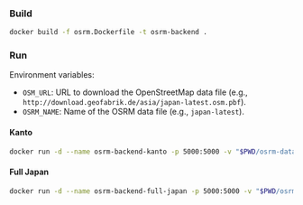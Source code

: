### Build

```sh
docker build -f osrm.Dockerfile -t osrm-backend .
```

### Run

Environment variables:

- `OSM_URL`: URL to download the OpenStreetMap data file (e.g., `http://download.geofabrik.de/asia/japan-latest.osm.pbf`).
- `OSRM_NAME`: Name of the OSRM data file (e.g., `japan-latest`).

#### Kanto

```sh
docker run -d --name osrm-backend-kanto -p 5000:5000 -v "$PWD/osrm-data:/data" osrm-backend
```

#### Full Japan

```sh
docker run -d --name osrm-backend-full-japan -p 5000:5000 -v "$PWD/osrm-data:/data" -e OSM_URL=http://download.geofabrik.de/asia/japan-latest.osm.pbf -e OSRM_NAME=japan-latest osrm-backend
```
